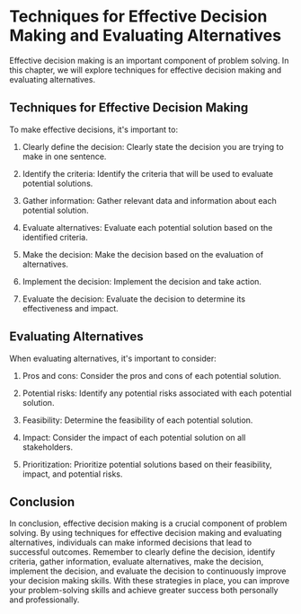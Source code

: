 Techniques for Effective Decision Making and Evaluating Alternatives
================================================================================================

Effective decision making is an important component of problem solving. In this chapter, we will explore techniques for effective decision making and evaluating alternatives.

Techniques for Effective Decision Making
----------------------------------------

To make effective decisions, it's important to:

1. Clearly define the decision: Clearly state the decision you are trying to make in one sentence.

2. Identify the criteria: Identify the criteria that will be used to evaluate potential solutions.

3. Gather information: Gather relevant data and information about each potential solution.

4. Evaluate alternatives: Evaluate each potential solution based on the identified criteria.

5. Make the decision: Make the decision based on the evaluation of alternatives.

6. Implement the decision: Implement the decision and take action.

7. Evaluate the decision: Evaluate the decision to determine its effectiveness and impact.

Evaluating Alternatives
-----------------------

When evaluating alternatives, it's important to consider:

1. Pros and cons: Consider the pros and cons of each potential solution.

2. Potential risks: Identify any potential risks associated with each potential solution.

3. Feasibility: Determine the feasibility of each potential solution.

4. Impact: Consider the impact of each potential solution on all stakeholders.

5. Prioritization: Prioritize potential solutions based on their feasibility, impact, and potential risks.

Conclusion
----------

In conclusion, effective decision making is a crucial component of problem solving. By using techniques for effective decision making and evaluating alternatives, individuals can make informed decisions that lead to successful outcomes. Remember to clearly define the decision, identify criteria, gather information, evaluate alternatives, make the decision, implement the decision, and evaluate the decision to continuously improve your decision making skills. With these strategies in place, you can improve your problem-solving skills and achieve greater success both personally and professionally.
